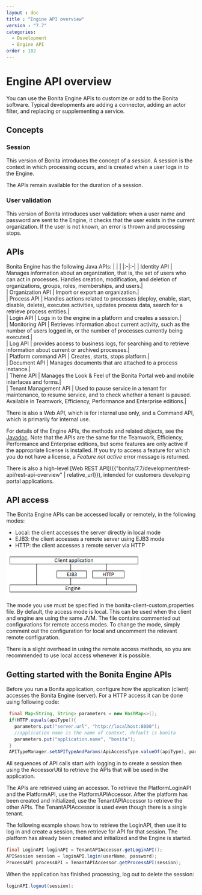 ```yaml
---
layout : doc
title : "Engine API overview"
version : "7.7"
categories:
  - Development
  - Engine API
order : 182
---
```

# Engine API overview

You can use the Bonita Engine APIs to customize or add to the Bonita software. Typical developments are adding a connector, adding an actor filter, and replacing or supplementing a service.

## Concepts

### Session

This version of Bonita introduces the concept of a _session_. A session is the context in which processing occurs, and is created when a user logs in to the Engine. 

The APIs remain available for the duration of a session. 

### User validation

This version of Bonita introduces user validation: when a user name and password are sent to the Engine, it checks that the user exists in the current organization. If the user is not known, an error is thrown and processing stops.

## APIs

Bonita Engine has the following Java APIs:
| | |
|:-|:-|
| Identity API | Manages information about an organization, that is, the set of users who can act in processes. Handles creation, modification, and deletion of organizations, groups, roles, memberships, and users.|  
| Organization API | Import or export an organization.|  
| Process API | Handles actions related to processes (deploy, enable, start, disable, delete), executes activities, updates process data, search for a retrieve process entities.|  
| Login API | Logs in to the engine in a platform and creates a session.|  
| Monitoring API | Retrieves information about current activity, such as the number of users logged in, or the number of processes currently being executed.|  
| Log API | provides access to business logs, for searching and to retrieve information about current or archived processes.|  
| Platform command API | Creates, starts, stops platform.|  
| Document API | Manages documents that are attached to a process instance.|  
| Theme API | Manages the Look & Feel of the Bonita Portal web and mobile interfaces and forms.|  
| Tenant Management API | Used to pause service in a tenant for maintenance, to resume service, and to check whether a tenant is paused. Available in Teamwork, Efficiency, Performance and Enterprise editions.|  

There is also a Web API, which is for internal use only, and a Command API,
which is primarily for internal use.

For details of the Engine APIs, the methods and related objects, see the 
[Javadoc](http://documentation.bonitasoft.com/javadoc/api/{{page.version}}/index.html). 
Note that the APIs are the same for the Teamwork, Efficiency, Performance and Enterprise editions, but some features are only active if the appropriate license is installed. 
If you try to access a feature for which you do not have a license, a _Feature not active_ error message is returned.

There is also a high-level [Web REST API]({{"bonita/7.7/development/rest-api/rest-api-overview" | relative_url}}), intended for customers developing portal applications.

## API access

The Bonita Engine APIs can be accessed locally or remotely, in the following modes:

* Local: the client accesses the server directly in local mode
* EJB3: the client accesses a remote server using EJB3 mode
* HTTP: the client accesses a remote server via HTTP

![Diagram of API access options](images/images-6_0/dev_overview_api_access.png)

The mode you use must be specified in the bonita-client-custom.properties file. By default, the access mode is local. This can be used when the client and engine are using the same JVM. The file contains commented out configurations for remote access modes. To change the mode, simply comment out the configuration for local and uncomment the relevant remote configuration.

There is a slight overhead in using the remote access methods, so you are recommended to use local access whenever it is possible.

## Getting started with the Bonita Engine APIs

Before you run a Bonita application, configure how the application (client) accesses the Bonita Engine (server). For a HTTP access it can be done using following code:

```java
 final Map<String, String> parameters = new HashMap<>();
 if(HTTP.equals(apiType)){
   parameters.put("server.url", "http://localhost:8080");
   //application name is the name of context, default is bonita
   parameters.put("application.name", "bonita");
 }
 APITypeManager.setAPITypeAndParams(ApiAccessType.valueOf(apiType), parameters);
```

All sequences of API calls start with logging in to create a session then using the AccessorUtil to retrieve the APIs that will be used in the application.

The APIs are retrieved using an accessor. To retrieve the PlatformLoginAPI and the PlatformAPI, use the PlatformAPIAccessor. 
After the platform has been created and initialized, use the TenantAPIAccessor to retrieve the other APIs. The TenantAPIAccessor is used even though there is a single tenant.

The following example shows how to retrieve the LoginAPI, then use it to log in and create a session, then retrieve for API for that session. 
The platform has already been created and initialized and the Engine is started.
```java
final LoginAPI loginAPI = TenantAPIAccessor.getLoginAPI();
APISession session = loginAPI.login(userName, password);
ProcessAPI processAPI = TenantAPIAccessor.getProcessAPI(session);
```

When the application has finished processing, log out to delete the session:
```java
loginAPI.logout(session);
```
